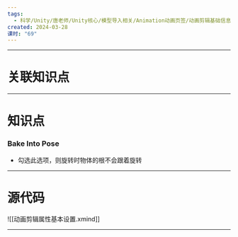 ```yaml
---
tags:
  - 科学/Unity/唐老师/Unity核心/模型导入相关/Animation动画页签/动画剪辑基础信息设置
created: 2024-03-28
课时: "69"
---
```


---
# 关联知识点



---
# 知识点

### Bake Into Pose

- 勾选此选项，则旋转时物体的根不会跟着旋转

---
# 源代码

![[动画剪辑属性基本设置.xmind]]

---
